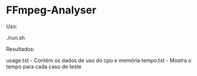 # FFmpeg-Analyser

Uso:

./run.sh

Resultados:

usage.txt - Contém os dados de uso do cpu e memória
tempo.txt - Mostra o tempo para cada caso de teste
